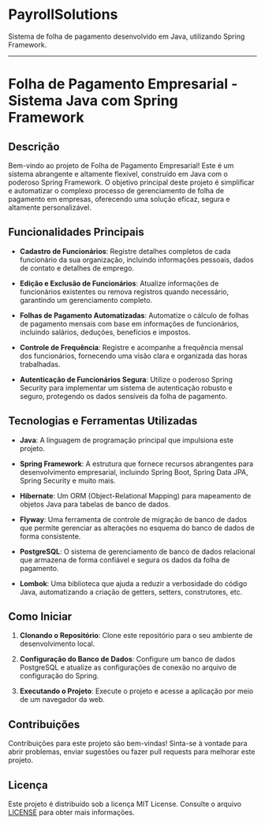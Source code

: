 # PayrollSolutions
Sistema de folha de pagamento desenvolvido em Java, utilizando Spring Framework.

---

# Folha de Pagamento Empresarial - Sistema Java com Spring Framework

## Descrição

Bem-vindo ao projeto de Folha de Pagamento Empresarial! Este é um sistema abrangente e altamente flexível, construído em Java com o poderoso Spring Framework. O objetivo principal deste projeto é simplificar e automatizar o complexo processo de gerenciamento de folha de pagamento em empresas, oferecendo uma solução eficaz, segura e altamente personalizável.

## Funcionalidades Principais

- **Cadastro de Funcionários**: Registre detalhes completos de cada funcionário da sua organização, incluindo informações pessoais, dados de contato e detalhes de emprego.

- **Edição e Exclusão de Funcionários**: Atualize informações de funcionários existentes ou remova registros quando necessário, garantindo um gerenciamento completo.

- **Folhas de Pagamento Automatizadas**: Automatize o cálculo de folhas de pagamento mensais com base em informações de funcionários, incluindo salários, deduções, benefícios e impostos.

- **Controle de Frequência**: Registre e acompanhe a frequência mensal dos funcionários, fornecendo uma visão clara e organizada das horas trabalhadas.

- **Autenticação de Funcionários Segura**: Utilize o poderoso Spring Security para implementar um sistema de autenticação robusto e seguro, protegendo os dados sensíveis da folha de pagamento.

## Tecnologias e Ferramentas Utilizadas

- **Java**: A linguagem de programação principal que impulsiona este projeto.

- **Spring Framework**: A estrutura que fornece recursos abrangentes para desenvolvimento empresarial, incluindo Spring Boot, Spring Data JPA, Spring Security e muito mais.

- **Hibernate**: Um ORM (Object-Relational Mapping) para mapeamento de objetos Java para tabelas de banco de dados.

- **Flyway**: Uma ferramenta de controle de migração de banco de dados que permite gerenciar as alterações no esquema do banco de dados de forma consistente.

- **PostgreSQL**: O sistema de gerenciamento de banco de dados relacional que armazena de forma confiável e segura os dados da folha de pagamento.

- **Lombok**: Uma biblioteca que ajuda a reduzir a verbosidade do código Java, automatizando a criação de getters, setters, construtores, etc.

## Como Iniciar

1. **Clonando o Repositório**: Clone este repositório para o seu ambiente de desenvolvimento local.

2. **Configuração do Banco de Dados**: Configure um banco de dados PostgreSQL e atualize as configurações de conexão no arquivo de configuração do Spring.

3. **Executando o Projeto**: Execute o projeto e acesse a aplicação por meio de um navegador da web.

## Contribuições

Contribuições para este projeto são bem-vindas! Sinta-se à vontade para abrir problemas, enviar sugestões ou fazer pull requests para melhorar este projeto.

## Licença

Este projeto é distribuído sob a licença MIT License. Consulte o arquivo [LICENSE](link-para-o-arquivo-de-licenca.md) para obter mais informações.

